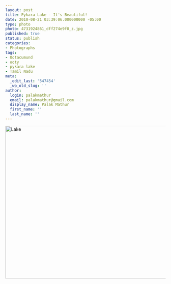 ```yaml
---
layout: post
title: Pykara Lake - It's Beautiful!
date: 2010-08-21 03:39:06.000000000 -05:00
type: photo
photo: 4731924861_dff274e9f0_z.jpg
published: true
status: publish
categories:
- Photographs
tags:
- Ootacumund
- ooty
- pykara lake
- Tamil Nadu
meta:
  _edit_last: '547454'
  _wp_old_slug: ''
author:
  login: palakmathur
  email: palakmathur@gmail.com
  display_name: Palak Mathur
  first_name: ''
  last_name: ''
---
```

<p><a href="http://www.flickr.com/photos/7255500@N05/4731924861/" title="Lake by palakendleigh, on Flickr"><img src="{{ site.url }}/assets/images/4731924861_dff274e9f0_z.jpg" width="640" height="480" alt="Lake" /></a></p>
